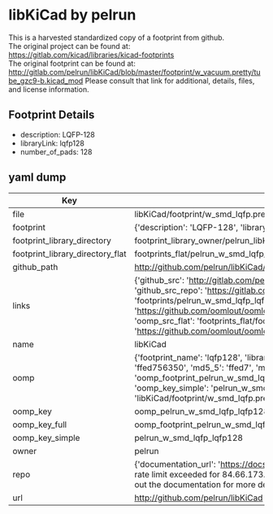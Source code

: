 # libKiCad by pelrun  
This is a harvested standardized copy of a footprint from github.  
The original project can be found at:  
https://gitlab.com/kicad/libraries/kicad-footprints  
The original footprint can be found at:
http://gitlab.com/pelrun/libKiCad/blob/master/footprint/w_vacuum.pretty/tube_gzc9-b.kicad_mod
Please consult that link for additional, details, files, and license information.  
## Footprint Details
* description: LQFP-128  
* libraryLink: lqfp128  
* number_of_pads: 128  
## yaml dump  
| Key | Value |  
| --- | --- |  
| file | libKiCad/footprint/w_smd_lqfp.pretty/lqfp128.kicad_mod |  
| footprint | {'description': 'LQFP-128', 'libraryLink': 'lqfp128', 'number_of_pads': 128} |  
| footprint_library_directory | footprint_library_owner/pelrun_libKiCad |  
| footprint_library_directory_flat | footprints_flat/pelrun_w_smd_lqfp_lqfp128/working |  
| github_path | http://github.com/pelrun/libKiCad/blob/master/footprint/w_smd_lqfp.pretty/lqfp128.kicad_mod |  
| links | {'github_src': 'http://gitlab.com/pelrun/libKiCad/blob/master/footprint/w_vacuum.pretty/tube_gzc9-b.kicad_mod', 'github_src_repo': 'https://gitlab.com/kicad/libraries/kicad-footprints', 'oomp_bot': 'footprints/pelrun_w_smd_lqfp_lqfp128/working', 'oomp_bot_github': 'https://github.com/oomlout/oomlout_oomp_footprint_bot/tree/main/footprints/pelrun_w_smd_lqfp_lqfp128/working', 'oomp_src_flat': 'footprints_flat/footprints_flat/pelrun_w_smd_lqfp_lqfp128/working', 'oomp_src_flat_github': 'https://github.com/oomlout/oomlout_oomp_footprint_src/tree/main/footprints_flat/pelrun_w_smd_lqfp_lqfp128/working'} |  
| name | libKiCad |  
| oomp | {'footprint_name': 'lqfp128', 'library_name': 'w_smd_lqfp', 'md5': 'ffed756350d3c2933060e9d81b9f24a0', 'md5_10': 'ffed756350', 'md5_5': 'ffed7', 'md5_6': 'ffed75', 'oomp_key': 'oomp_pelrun_w_smd_lqfp_lqfp128', 'oomp_key_extra': 'oomp_footprint_pelrun_w_smd_lqfp_lqfp128', 'oomp_key_full': 'oomp_footprint_pelrun_w_smd_lqfp_lqfp128_ffed75', 'oomp_key_simple': 'pelrun_w_smd_lqfp_lqfp128', 'original_filename': 'libKiCad/footprint/w_smd_lqfp.pretty/lqfp128.kicad_mod', 'owner_name': 'pelrun'} |  
| oomp_key | oomp_pelrun_w_smd_lqfp_lqfp128 |  
| oomp_key_full | oomp_footprint_pelrun_w_smd_lqfp_lqfp128 |  
| oomp_key_simple | pelrun_w_smd_lqfp_lqfp128 |  
| owner | pelrun |  
| repo | {'documentation_url': 'https://docs.github.com/rest/overview/resources-in-the-rest-api#rate-limiting', 'message': "API rate limit exceeded for 84.66.173.59. (But here's the good news: Authenticated requests get a higher rate limit. Check out the documentation for more details.)"} |  
| url | http://github.com/pelrun/libKiCad |  

